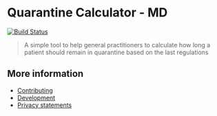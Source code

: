# Quarantine Calculator - MD
[![Build Status](https://dev.azure.com/debarrage/QuarantineCalculator/_apis/build/status/debarrage.quarantinecalculator-md?branchName=development)](https://dev.azure.com/debarrage/QuarantineCalculator/_build/latest?definitionId=34&branchName=development)

> A simple tool to help general practitioners to calculate how long a patient should remain in quarantine based on the last regulations

## More information
- [Contributing](./docs/contributing.md)
- [Development](./docs/development.md)
- [Privacy statements](./docs/privacy.md)
